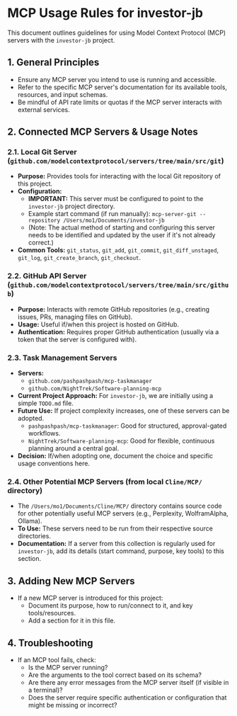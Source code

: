 # MCP Usage Rules for investor-jb

This document outlines guidelines for using Model Context Protocol (MCP) servers with the `investor-jb` project.

## 1. General Principles
- Ensure any MCP server you intend to use is running and accessible.
- Refer to the specific MCP server's documentation for its available tools, resources, and input schemas.
- Be mindful of API rate limits or quotas if the MCP server interacts with external services.

## 2. Connected MCP Servers & Usage Notes

### 2.1. Local Git Server (`github.com/modelcontextprotocol/servers/tree/main/src/git`)
- **Purpose:** Provides tools for interacting with the local Git repository of this project.
- **Configuration:**
    - **IMPORTANT:** This server must be configured to point to the `investor-jb` project directory.
    - Example start command (if run manually): `mcp-server-git --repository /Users/mo1/Documents/investor-jb`
    - (Note: The actual method of starting and configuring this server needs to be identified and updated by the user if it's not already correct.)
- **Common Tools:** `git_status`, `git_add`, `git_commit`, `git_diff_unstaged`, `git_log`, `git_create_branch`, `git_checkout`.

### 2.2. GitHub API Server (`github.com/modelcontextprotocol/servers/tree/main/src/github`)
- **Purpose:** Interacts with remote GitHub repositories (e.g., creating issues, PRs, managing files on GitHub).
- **Usage:** Useful if/when this project is hosted on GitHub.
- **Authentication:** Requires proper GitHub authentication (usually via a token that the server is configured with).

### 2.3. Task Management Servers
- **Servers:**
    - `github.com/pashpashpash/mcp-taskmanager`
    - `github.com/NightTrek/Software-planning-mcp`
- **Current Project Approach:** For `investor-jb`, we are initially using a simple `TODO.md` file.
- **Future Use:** If project complexity increases, one of these servers can be adopted.
    - `pashpashpash/mcp-taskmanager`: Good for structured, approval-gated workflows.
    - `NightTrek/Software-planning-mcp`: Good for flexible, continuous planning around a central goal.
- **Decision:** If/when adopting one, document the choice and specific usage conventions here.

### 2.4. Other Potential MCP Servers (from local `Cline/MCP/` directory)
- The `/Users/mo1/Documents/Cline/MCP/` directory contains source code for other potentially useful MCP servers (e.g., Perplexity, WolframAlpha, Ollama).
- **To Use:** These servers need to be run from their respective source directories.
- **Documentation:** If a server from this collection is regularly used for `investor-jb`, add its details (start command, purpose, key tools) to this section.

## 3. Adding New MCP Servers
- If a new MCP server is introduced for this project:
    - Document its purpose, how to run/connect to it, and key tools/resources.
    - Add a section for it in this file.

## 4. Troubleshooting
- If an MCP tool fails, check:
    - Is the MCP server running?
    - Are the arguments to the tool correct based on its schema?
    - Are there any error messages from the MCP server itself (if visible in a terminal)?
    - Does the server require specific authentication or configuration that might be missing or incorrect?
